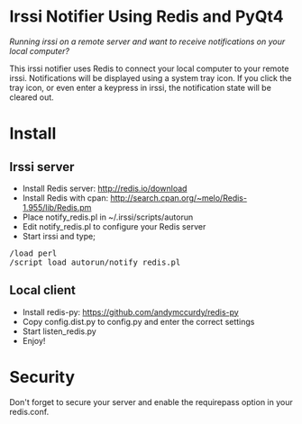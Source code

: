 Irssi Notifier Using Redis and PyQt4
====================================
*Running irssi on a remote server and want to receive notifications on your local computer?*

This irssi notifier uses Redis to connect your local computer to your remote
irssi. Notifications will be displayed using a system tray icon.  If you click
the tray icon, or even enter a keypress in irssi, the notification state will
be cleared out.

Install
=======

Irssi server
------------
* Install Redis server: http://redis.io/download
* Install Redis with cpan: http://search.cpan.org/~melo/Redis-1.955/lib/Redis.pm
* Place notify_redis.pl in ~/.irssi/scripts/autorun
* Edit notify_redis.pl to configure your Redis server
* Start irssi and type;
<pre>
/load perl
/script load autorun/notify_redis.pl
</pre>

Local client
-------------
* Install redis-py: https://github.com/andymccurdy/redis-py
* Copy config.dist.py to config.py and enter the correct settings
* Start listen_redis.py
* Enjoy!

Security
========
Don't forget to secure your server and enable the requirepass option in your redis.conf.


